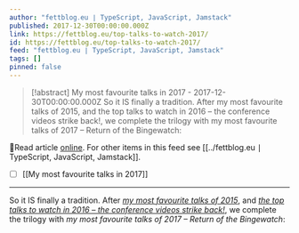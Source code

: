 ```yaml
---
author: "fettblog․eu ∣ TypeScript, JavaScript, Jamstack"
published: 2017-12-30T00:00:00.000Z
link: https://fettblog.eu/top-talks-to-watch-2017/
id: https://fettblog.eu/top-talks-to-watch-2017/
feed: "fettblog․eu ∣ TypeScript, JavaScript, Jamstack"
tags: []
pinned: false
---
```

> [!abstract] My most favourite talks in 2017 - 2017-12-30T00:00:00.000Z
> So it IS finally a tradition. After my most favourite talks of 2015, and the top talks to watch in 2016 – the conference videos strike back!, we complete the trilogy with my most favourite talks of 2017 – Return of the Bingewatch:

🔗Read article [online](https://fettblog.eu/top-talks-to-watch-2017/). For other items in this feed see [[../fettblog․eu ∣ TypeScript, JavaScript, Jamstack]].

- [ ] [[My most favourite talks in 2017]]
- - -
So it IS finally a tradition. After _[my most favourite talks of 2015](/top-talks-to-watch-2015/)_, and _[the top talks to watch in 2016 – the conference videos strike back!](/top-talks-to-watch-2016/)_, we complete the trilogy with _my most favourite talks of 2017 – Return of the Bingewatch_:
